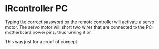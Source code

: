 # IRcontroller PC

Typing the correct password on the remote controller will activate a servo motor. 
The servo motor will short two wires that are connected to the PC-motherboard power pins, thus turning it on.

This was just for a proof of concept.
